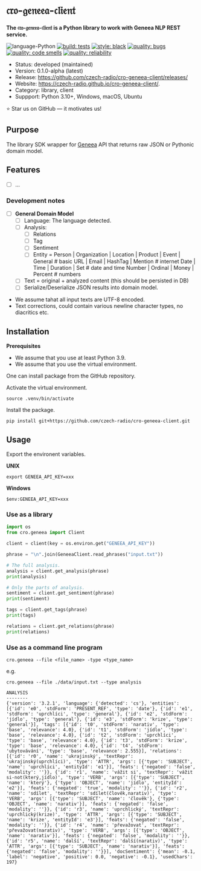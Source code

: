 # 𝔠𝔯𝔬-𝔤𝔢𝔫𝔢𝔢𝔞-𝔠𝔩𝔦𝔢𝔫𝔱

**The 𝔠𝔯𝔬-𝔤𝔢𝔫𝔢𝔢𝔞-𝔠𝔩𝔦𝔢𝔫𝔱 is a Python library to work with Geneea NLP REST service.**

![language-Python](https://img.shields.io/badge/language-Python-blue.svg)
[![build: tests](https://github.com/czech-radio/cro-geneea-client/actions/workflows/main.yml/badge.svg)](https://github.com/czech-radio/cro-geneea-client/actions/workflows/main.yml)
[![style: black](https://img.shields.io/badge/style-black-000000.svg)](https://github.com/psf/black)
[![quality: bugs](https://sonarcloud.io/api/project_badges/measure?project=czech-radio_cro-geneea-client&metric=bugs)](https://sonarcloud.io/dashboard?id=czech-radio_cro-geneea-client)
[![quality: code smells](https://sonarcloud.io/api/project_badges/measure?project=czech-radio_cro-geneea-client&metric=code_smells)](https://sonarcloud.io/dashboard?id=czech-radio_cro-geneea-client)
[![quality: reliability](https://sonarcloud.io/api/project_badges/measure?project=czech-radio_cro-geneea-client&metric=reliability_rating)](https://sonarcloud.io/dashboard?id=czech-radio_cro-geneea-client)

- Status: developed (maintained)
- Version: 0.1.0-alpha (latest)
- Release: https://github.com/czech-radio/cro-geneea-client/releases/
- Website: https://czech-radio.github.io/cro-geneea-client/.
- Category: library, client
- Suppport: Python 3.10+, Windows, macOS, Ubuntu

:star: Star us on GitHub — it motivates us!


## Purpose

The library SDK wrapper for [Geneea](https://geneea.com/) API that returns raw JSON or Pythonic domain model.

## Features

- [ ] &hellip;

### Development notes

- [ ] __General Domain Model__
  - [ ] Language: The language detected. 
  - [ ] Analysis:
    - [ ] Relations
    - [ ] Tag
    - [ ] Sentiment
    - [ ] Entity =
            Person | Organization | Location | Product | Event | General # basic
            URL | Email | HashTag | Mention                              # internet
            Date | Time | Duration | Set                                 # date and time
            Number | Ordinal | Money | Percent                           # numbers
            
  - [ ] Text = original + analyzed content (this should be persisted in DB)
  - [ ] Serialize/Deserialize JSON results into domain model.

- We assume tahat all input texts are UTF-8 encoded.
- Text corrections, could contain various newline character types, no diacritics etc.


## Installation

**Prerequisites**

* We assume that you use at least Python 3.9.
* We assume that you use the virtual environment.

One can install package from the GitHub repository.

Activate the virtual environment.

```shell
source .venv/bin/activate
```

Install the package.

```
pip install git+https://github.com/czech-radio/cro-geneea-client.git
```

## Usage

Export the environent variables.

__UNIX__


```shell
export GENEEA_API_KEY=xxx
```

__Windows__


```shell
$env:GENEEA_API_KEY=xxx
```

### Use as a library

```python
import os
from cro.geneea import Client

client = client(key = os.environ.get("GENEEA_API_KEY"))

phrase = "\n".join(GeneeaClient.read_phrases("input.txt"))

# The full analysis.
analysis = client.get_analysis(phrase)
print(analysis)

# Only the parts of analysis.
sentiment = client.get_sentiment(phrase)
print(sentiment)

tags = client.get_tags(phrase)
print(tags)

relations = client.get_relations(phrase)
print(relations)

```

### Use as a command line program

```shell
cro.geneea --file <file_name> -type <type_name>
```

e.g.

```
cro.geneea --file ./data/input.txt --type analysis

ANALYSIS
--------
{'version': '3.2.1', 'language': {'detected': 'cs'}, 'entities': [{'id': 'e0', 'stdForm': 'PRESENT_REF', 'type': 'date'}, {'id': 'e1', 'stdForm': 'uprchlíci', 'type': 'general'}, {'id': 'e2', 'stdForm': 'jídlo', 'type': 'general'}, {'id': 'e3', 'stdForm': 'krize', 'type': 'general'}], 'tags': [{'id': 't0', 'stdForm': 'narativ', 'type': 'base', 'relevance': 4.0}, {'id': 't1', 'stdForm': 'jídlo', 'type': 'base', 'relevance': 4.0}, {'id': 't2', 'stdForm': 'uprchlíci', 'type': 'base', 'relevance': 4.0}, {'id': 't3', 'stdForm': 'krize', 'type': 'base', 'relevance': 4.0}, {'id': 't4', 'stdForm': 'ubytovávání', 'type': 'base', 'relevance': 2.555}], 'relations': [{'id': 'r0', 'name': 'ukrajinský', 'textRepr': 'ukrajinský(uprchlíci)', 'type': 'ATTR', 'args': [{'type': 'SUBJECT', 'name': 'uprchlíci', 'entityId': 'e1'}], 'feats': {'negated': 'false', 'modality': ''}}, {'id': 'r1', 'name': 'vážit si', 'textRepr': 'vážit si-not(který,jídlo)', 'type': 'VERB', 'args': [{'type': 'SUBJECT', 'name': 'který'}, {'type': 'OBJECT', 'name': 'jídlo', 'entityId': 'e2'}], 'feats': {'negated': 'true', 'modality': ''}}, {'id': 'r2', 'name': 'sdílet', 'textRepr': 'sdílet(člověk,narativ)', 'type': 'VERB', 'args': [{'type': 'SUBJECT', 'name': 'člověk'}, {'type': 'OBJECT', 'name': 'narativ'}], 'feats': {'negated': 'false', 'modality': ''}}, {'id': 'r3', 'name': 'uprchlický', 'textRepr': 'uprchlický(krize)', 'type': 'ATTR', 'args': [{'type': 'SUBJECT', 'name': 'krize', 'entityId': 'e3'}], 'feats': {'negated': 'false', 'modality': ''}}, {'id': 'r4', 'name': 'převažovat', 'textRepr': 'převažovat(narativ)', 'type': 'VERB', 'args': [{'type': 'OBJECT', 'name': 'narativ'}], 'feats': {'negated': 'false', 'modality': ''}}, {'id': 'r5', 'name': 'další', 'textRepr': 'další(narativ)', 'type': 'ATTR', 'args': [{'type': 'SUBJECT', 'name': 'narativ'}], 'feats': {'negated': 'false', 'modality': ''}}], 'docSentiment': {'mean': -0.1, 'label': 'negative', 'positive': 0.0, 'negative': -0.1}, 'usedChars': 197}
```
